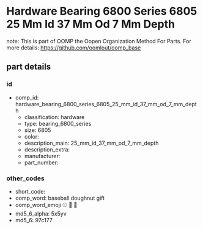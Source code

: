 # Hardware Bearing 6800 Series 6805 25 Mm Id 37 Mm Od 7 Mm Depth  

note: This is part of OOMP the Oopen Organization Method For Parts. For more details: https://github.com/oomlout/oomp_base

##  part details





### id
* oomp_id: hardware_bearing_6800_series_6805_25_mm_id_37_mm_od_7_mm_depth
  * classification: hardware
  * type: bearing_6800_series
  * size: 6805
  * color: 
  * description_main: 25_mm_id_37_mm_od_7_mm_depth
  * description_extra: 
  * manufacturer: 
  * part_number: 

### other_codes
* short_code: 
* oomp_word: baseball doughnut gift
* oomp_word_emoji :baseball: :doughnut: :gift:
* md5_6_alpha: 5x5yv
* md5_6: 97c177